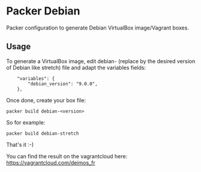 Packer Debian
=============

Packer configuration to generate Debian VirtualBox image/Vagrant boxes.

Usage
-----

To generate a VirtualBox image, edit debian-<version> (replace <version> by the desired version of Debian like stretch) file and adapt the variables fields:
```
    "variables": {
        "debian_version": "9.0.0",
    },

```
Once done, create your box file:
```
packer build debian-<version>
```
So for example:
```
packer build debian-stretch
```

That's it :-)

You can find the result on the vagrantcloud here: https://vagrantcloud.com/deimos_fr
